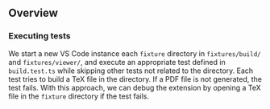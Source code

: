 ## Overview

### Executing tests

We start a new VS Code instance each `fixture` directory in `fixtures/build/` and `fixtures/viewer/`, and execute an appropriate test defined in `build.test.ts` while skipping other tests not related to the directory. Each test tries to build a TeX file in the directory. If a PDF file is not generated, the test fails. With this approach, we can debug the extension by opening a TeX file in the `fixture` directory if the test fails.
